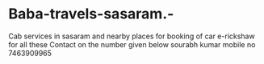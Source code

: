 # Baba-travels-sasaram.-
Cab services in sasaram and nearby places
for booking of car e-rickshaw for all these 
Contact on the number given below
sourabh kumar 
mobile no 7463909965

